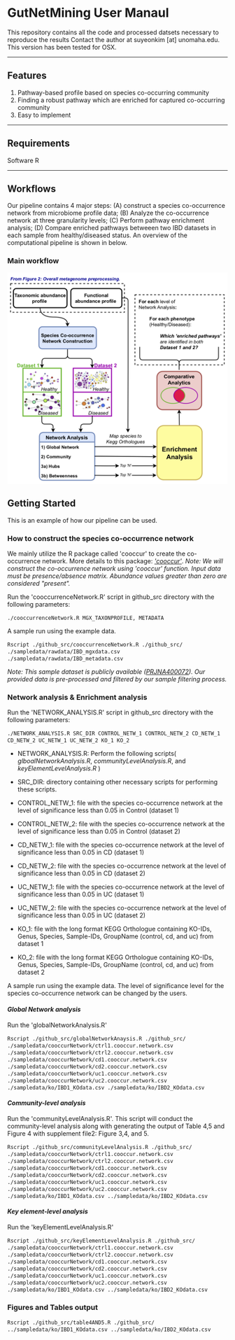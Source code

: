 # GutNetMining User Manaul 

This repository contains all the code and processed datsets necessary to reproduce the results
Contact the author at suyeonkim [at] unomaha.edu. This version has been tested for OSX. 

----------------------------------------------------------------------
## Features 
1. Pathway-based profile based on species co-occurring community 
2. Finding a robust pathway which are enriched for captured co-occurring community 
3. Easy to implement
----------------------------------------------------------------------
## Requirements
Software R 

----------------------------------------------------------------------
## Workflows
Our pipeline contains 4 major steps: (A) construct a species co-occurrence network from microbiome profile data; (B) Analyze the co-occurrence network at three granularity levels; (C) Perform pathway enrichment analysis; (D) Compare enriched pathways betweeen two IBD datasets in each sample from healthy/diseased status. An overview of the computational pipeline is shown in below. 

### Main workflow
![Overview](https://github.com/skimicrobe/GutNetMining/blob/main/Overviewpipeline.png)

## Getting Started 
This is an example of how our pipeline can be used. 

### How to construct the species co-occurrence network 
We mainly utilize the R package called 'cooccur' to create the co-occurrence network. More details to this package: _['cooccur'](https://www.jstatsoft.org/article/view/v069c02)_. 
_Note: We will construct the co-occurrence network using 'cooccur' function. Input data must be presence/absence matrix. Abundance values greater than zero are considered "present"._

Run the 'cooccurrenceNetwork.R' script in github_src directory with the following parameters:
```
./cooccurrenceNetwork.R MGX_TAXONPROFILE, METADATA
```
A sample run using the example data. 
```
Rscript ./github_src/cooccurrenceNetwork.R ./github_src/ ./sampledata/rawdata/IBD_mgxdata.csv ./sampledata/rawdata/IBD_metadata.csv 
```
_Note: This sample dataset is publicly available ([PRJNA400072](https://www.ncbi.nlm.nih.gov/Traces/study/?acc=SRP129027&o=acc_s%3Aa)). Our provided data is pre-processed and filtered by our sample filtering process._

### Network analysis & Enrichment analysis
Run the 'NETWORK_ANALYSIS.R' script in github_src directory with the following parameters: 
```
./NETWORK_ANALYSIS.R SRC_DIR CONTROL_NETW_1 CONTROL_NETW_2 CD_NETW_1 CD_NETW_2 UC_NETW_1 UC_NETW_2 KO_1 KO_2
```
* NETWORK_ANALYSIS.R: Perform the following scripts( _glboalNetworkAnalysis.R_, _communityLevelAnalysis.R_, and _keyElementLevelAnalysis.R_ )

* SRC_DIR: directory containing other necessary scripts for performing these scripts.
 
* CONTROL_NETW_1: file with the species co-occurrence network at the level of significance less than 0.05 in Control (dataset 1)

* CONTROL_NETW_2: file with the species co-occurrence network at the level of significance less than 0.05 in Control (dataset 2)

* CD_NETW_1: file with the species co-occurrence network at the level of significance less than 0.05 in CD (dataset 1)

* CD_NETW_2: file with the species co-occurrence network at the level of significance less than 0.05 in CD (dataset 2)

* UC_NETW_1: file with the species co-occurrence network at the level of significance less than 0.05 in UC (dataset 1)

* UC_NETW_2: file with the species co-occurrence network at the level of significance less than 0.05 in UC (dataset 2)

* KO_1: file with the long format KEGG Orthologue containing KO-IDs, Genus, Species, Sample-IDs, GroupName (control, cd, and uc) from dataset 1

* KO_2: file with the long format KEGG Orthologue containing KO-IDs, Genus, Species, Sample-IDs, GroupName (control, cd, and uc) from dataset 2

A sample run using the example data. The level of significance level for the species co-occurrence network can be changed by the users.

#### _Global Network analysis_
Run the 'globalNetworkAnalysis.R'
```
Rscript ./github_src/globalNetworkAnaysis.R ./github_src/ ./sampledata/cooccurNetwork/ctrl1.cooccur.network.csv ./sampledata/cooccurNetwork/ctrl2.cooccur.network.csv ./sampledata/cooccurNetwork/cd1.cooccur.network.csv ./sampledata/cooccurNetwork/cd2.cooccur.network.csv ./sampledata/cooccurNetwork/uc1.cooccur.network.csv ./sampledata/cooccurNetwork/uc2.cooccur.network.csv ./sampledata/ko/IBD1_KOdata.csv ./sampledata/ko/IBD2_KOdata.csv
```
#### _Community-level analysis_ 
Run the 'communityLevelAnalysis.R'. This script will conduct the community-level analysis along with generating the output of Table 4,5 and Figure 4 with supplement file2: Figure 3,4, and 5.
```
Rscript ./github_src/communityLevelAnalysis.R ./github_src/ ./sampledata/cooccurNetwork/ctrl1.cooccur.network.csv ./sampledata/cooccurNetwork/ctrl2.cooccur.network.csv ./sampledata/cooccurNetwork/cd1.cooccur.network.csv ./sampledata/cooccurNetwork/cd2.cooccur.network.csv ./sampledata/cooccurNetwork/uc1.cooccur.network.csv ./sampledata/cooccurNetwork/uc2.cooccur.network.csv ./sampledata/ko/IBD1_KOdata.csv ../sampledata/ko/IBD2_KOdata.csv
```
#### _Key element-level analysis_ 
Run the 'keyElementLevelAnalysis.R'
```
Rscript ./github_src/keyElementLevelAnalysis.R ./github_src/ ./sampledata/cooccurNetwork/ctrl1.cooccur.network.csv ./sampledata/cooccurNetwork/ctrl2.cooccur.network.csv ./sampledata/cooccurNetwork/cd1.cooccur.network.csv ./sampledata/cooccurNetwork/cd2.cooccur.network.csv ./sampledata/cooccurNetwork/uc1.cooccur.network.csv ./sampledata/cooccurNetwork/uc2.cooccur.network.csv ./sampledata/ko/IBD1_KOdata.csv ../sampledata/ko/IBD2_KOdata.csv
```
### Figures and Tables output 
```
Rscript ./github_src/table4AND5.R ./github_src/ ../sampledata/ko/IBD1_KOdata.csv ../sampledata/ko/IBD2_KOdata.csv
```
